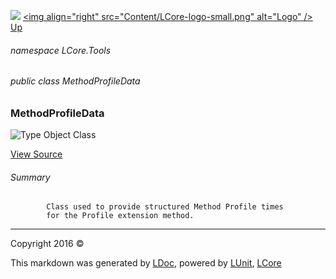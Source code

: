 ![](Content/LCore-banner-small.png "")
[&lt;img align=&quot;right&quot; src=&quot;Content/LCore-logo-small.png&quot; alt=&quot;Logo&quot; /&gt;](../README.md)
[Up](docs/L.md)

###### namespace LCore.Tools

###### public class MethodProfileData

### MethodProfileData

 ![Type Object Class](http://b.repl.ca/v1/Type-Object%20Class-blue.png "")



[View Source](Tools/MethodProfileData.cs#L)

###### Summary

            Class used to provide structured Method Profile times 
            for the Profile extension method.
            



---

Copyright 2016 &copy; [](../README.md) [](../TableOfContents.md)

This markdown was generated by [LDoc](https://github.com/CodeSingularity/LDoc), powered by [LUnit](https://github.com/CodeSingularity/LUnit), [LCore](https://github.com/CodeSingularity/LCore)
